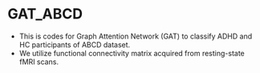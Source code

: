 # GAT_ABCD
  - This is codes for Graph Attention Network (GAT) to classify ADHD and HC participants of ABCD dataset.
  - We utilize functional connectivity matrix acquired from resting-state fMRI scans.



